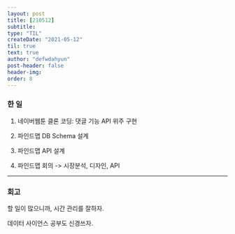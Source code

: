 ```yaml
---
layout: post
title: [210512] 
subtitle: 
type: "TIL"
createDate: "2021-05-12"
til: true
text: true
author: "defwdahyun"
post-header: false
header-img: 
order: 8
---
```


### **한 일**

1. 네이버웹툰 클론 코딩: 댓글 기능 API 위주 구현

2. 파인드맵 DB Schema 설계

3. 파인드맵 API 설계

4. 파인드맵 회의 -> 시장분석, 디자인, API

<hr>

### 회고

할 일이 많으니까, 시간 관리를 잘하자. 

데이터 사이언스 공부도 신경쓰자.